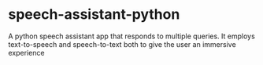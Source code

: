 # speech-assistant-python
A python speech assistant app that responds to multiple queries. It employs text-to-speech and speech-to-text both to give the user an immersive experience
